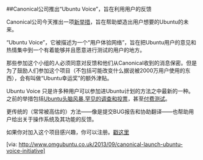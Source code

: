 ##Canonical公司推出“Ubuntu Voice”，旨在利用用户的反馈

Canonical公司今天推出一项[新举措](http://design.canonical.com/2013/09/join-in-ubuntuvoice-be-the-voice-of-millions-of-ubuntu-users/)，旨在帮助塑造出用户想要的Ubuntu的未来。

“Ubuntu Voice”，它被描述为一个“用户体验网络”，旨在把Ubuntu用户的意见和热情集中到一个有着能够并且愿意进行测试的用户的地方。

那些参加这个小组的人必须同意对反馈和他们从Canonical收到的消息保密。但是为了鼓励人们参加这个项目（不包括可能改变什么据说被2000万用户使用的东西），会有叫做“Ubuntu幸运奖”的额外津贴。

Ubuntu Voice 只是许多种用户可以参加进Ubuntu计划的方法之中最新的一种。之前的举措包括[Ubuntu头脑风暴](http://www.omgubuntu.co.uk/2013/05/ubuntu-brainstorm-to-get-the-boot),[罕见的调查和投票](http://www.omgubuntu.co.uk/2013/06/ubuntu-design-team-ask-how-do-you-use-search)，甚至[付费测试](http://www.omgubuntu.co.uk/2012/10/near-london-get-paid-to-use-ubuntu)。

更传统的（常常被高估的）方法——像是提交BUG报告和协助翻译——也帮助用户给出关于操作系统及其功能的反馈。

如果你对加入这个项目感兴趣，你可以注册。[戳这里](http://www.omgubuntu.co.uk/2012/10/near-london-get-paid-to-use-ubuntu)

[via: http://www.omgubuntu.co.uk/2013/09/canonical-launch-ubuntu-voice-initiative]